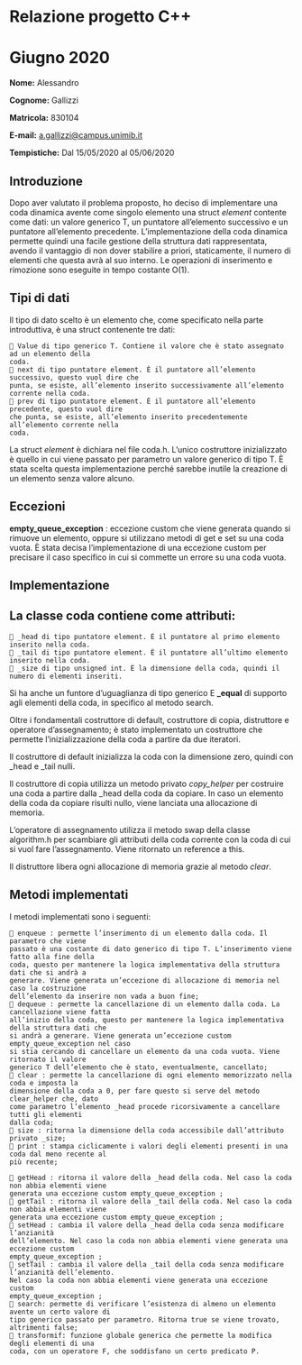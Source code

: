 # Relazione progetto C++

# Giugno 2020

**Nome:** Alessandro

**Cognome:** Gallizzi

**Matricola:** 830104

**E-mail:** a.gallizzi@campus.unimib.it

**Tempistiche:** Dal 15/05/2020 al 05/06/2020

## Introduzione

Dopo aver valutato il problema proposto, ho deciso di implementare una coda dinamica avente
come singolo elemento una struct _element_ contente come dati: un valore generico T, un puntatore
all’elemento successivo e un puntatore all’elemento precedente. L’implementazione della coda
dinamica permette quindi una facile gestione della struttura dati rappresentata, avendo il
vantaggio di non dover stabilire a priori, staticamente, il numero di elementi che questa avrà al
suo interno. Le operazioni di inserimento e rimozione sono eseguite in tempo costante O(1).

## Tipi di dati

Il tipo di dato scelto è un elemento che, come specificato nella parte introduttiva, è una struct
contenente tre dati:

```
 Value di tipo generico T. Contiene il valore che è stato assegnato ad un elemento della
coda.
 next di tipo puntatore element. È il puntatore all’elemento successivo, questo vuol dire che
punta, se esiste, all’elemento inserito successivamente all’elemento corrente nella coda.
 prev di tipo puntatore element. È il puntatore all’elemento precedente, questo vuol dire
che punta, se esiste, all’elemento inserito precedentemente all’elemento corrente nella
coda.
```
La struct _element_ è dichiara nel file coda.h. L’unico costruttore inizializzato è quello in cui viene
passato per parametro un valore generico di tipo T. È stata scelta questa implementazione perché
sarebbe inutile la creazione di un elemento senza valore alcuno.

## Eccezioni

**empty_queue_exception** : eccezione custom che viene generata quando si rimuove un elemento,
oppure si utilizzano metodi di get e set su una coda vuota. È stata decisa l’implementazione di una
eccezione custom per precisare il caso specifico in cui si commette un errore su una coda vuota.


## Implementazione

## La classe coda contiene come attributi:

```
 _head di tipo puntatore element. È il puntatore al primo elemento inserito nella coda.
 _tail di tipo puntatore element. È il puntatore all’ultimo elemento inserito nella coda.
 _size di tipo unsigned int. È la dimensione della coda, quindi il numero di elementi inseriti.
```
Si ha anche un funtore d’uguaglianza di tipo generico E **_equal** di supporto agli elementi della
coda, in specifico al metodo search.

Oltre i fondamentali costruttore di default, costruttore di copia, distruttore e operatore
d’assegnamento; è stato implementato un costruttore che permette l’inizializzazione della coda a
partire da due iteratori.

Il costruttore di default inizializza la coda con la dimensione zero, quindi con _head e _tail nulli.

Il costruttore di copia utilizza un metodo privato _copy_helper_ per costruire una coda a partire dalla
_head della coda da copiare. In caso un elemento della coda da copiare risulti nullo, viene lanciata
una allocazione di memoria.

L’operatore di assegnamento utilizza il metodo swap della classe algorithm.h per scambiare gli
attributi della coda corrente con la coda di cui si vuol fare l’assegnamento. Viene ritornato un
reference a this.

Il distruttore libera ogni allocazione di memoria grazie al metodo _clear_.

## Metodi implementati

I metodi implementati sono i seguenti:

```
 enqueue : permette l’inserimento di un elemento dalla coda. Il parametro che viene
passato è una costante di dato generico di tipo T. L’inserimento viene fatto alla fine della
coda, questo per mantenere la logica implementativa della struttura dati che si andrà a
generare. Viene generata un’eccezione di allocazione di memoria nel caso la costruzione
dell’elemento da inserire non vada a buon fine;
 dequeue : permette la cancellazione di un elemento dalla coda. La cancellazione viene fatta
all’inizio della coda, questo per mantenere la logica implementativa della struttura dati che
si andrà a generare. Viene generata un’eccezione custom empty_queue_exception nel caso
si stia cercando di cancellare un elemento da una coda vuota. Viene ritornato il valore
generico T dell’elemento che è stato, eventualmente, cancellato;
 clear : permette la cancellazione di ogni elemento memorizzato nella coda e imposta la
dimensione della coda a 0, per fare questo si serve del metodo clear_helper che, dato
come parametro l’elemento _head procede ricorsivamente a cancellare tutti gli elementi
dalla coda;
 size : ritorna la dimensione della coda accessibile dall’attributo privato _size;
 print : stampa ciclicamente i valori degli elementi presenti in una coda dal meno recente al
più recente;
```

```
 getHead : ritorna il valore della _head della coda. Nel caso la coda non abbia elementi viene
generata una eccezione custom empty_queue_exception ;
 getTail : ritorna il valore della _tail della coda. Nel caso la coda non abbia elementi viene
generata una eccezione custom empty_queue_exception ;
 setHead : cambia il valore della _head della coda senza modificare l’anzianità
dell’elemento. Nel caso la coda non abbia elementi viene generata una eccezione custom
empty_queue_exception ;
 setTail : cambia il valore della _tail della coda senza modificare l’anzianità dell’elemento.
Nel caso la coda non abbia elementi viene generata una eccezione custom
empty_queue_exception ;
 search: permette di verificare l’esistenza di almeno un elemento avente un certo valore di
tipo generico passato per parametro. Ritorna true se viene trovato, altrimenti false;
 transformif: funzione globale generica che permette la modifica degli elementi di una
coda, con un operatore F, che soddisfano un certo predicato P.
